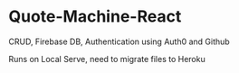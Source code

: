 # Quote-Machine-React
CRUD, Firebase DB, Authentication using Auth0 and Github

Runs on Local Serve, need to migrate files to Heroku
